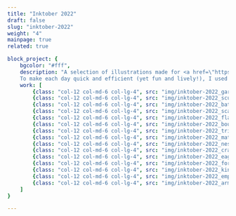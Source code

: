 ```yaml
---
title: "Inktober 2022"
draft: false
slug: "inktober-2022"
weight: "4"
mainpage: true
related: true

block_project: {
	bgcolor: "#fff",
	description: "A selection of illustrations made for <a href=\"https://inktober.com\" target=\"_blank\" class=\"link_new-window\"><span>Inktober 2022</span></a>. \n
	To make each day quick and efficient (yet fun and lively!), I used a curated palette of three main colors, and a style that could be easily replicated each day.",
	work: [ 
		{class: "col-12 col-md-6 col-lg-4", src: "img/inktober-2022_gargoyle@2x.jpg"},
		{class: "col-12 col-md-6 col-lg-4", src: "img/inktober-2022_scurry@2x.jpg"},
		{class: "col-12 col-md-6 col-lg-4", src: "img/inktober-2022_bat@2x.jpg"},
		{class: "col-12 col-md-6 col-lg-4", src: "img/inktober-2022_scallop@2x.jpg"},
		{class: "col-12 col-md-6 col-lg-4", src: "img/inktober-2022_flame@2x.jpg"},
		{class: "col-12 col-md-6 col-lg-4", src: "img/inktober-2022_bouquet@2x.jpg"},
		{class: "col-12 col-md-6 col-lg-4", src: "img/inktober-2022_trip@2x.jpg"},
		{class: "col-12 col-md-6 col-lg-4", src: "img/inktober-2022_match@2x.jpg"},
		{class: "col-12 col-md-6 col-lg-4", src: "img/inktober-2022_nest@2x.jpg"},
		{class: "col-12 col-md-6 col-lg-4", src: "img/inktober-2022_crabby@2x.jpg"},
		{class: "col-12 col-md-6 col-lg-4", src: "img/inktober-2022_eagle@2x.jpg"},
		{class: "col-12 col-md-6 col-lg-4", src: "img/inktober-2022_forget@2x.jpg"},
		{class: "col-12 col-md-6 col-lg-4", src: "img/inktober-2022_kind@2x.jpg"},
		{class: "col-12 col-md-6 col-lg-4", src: "img/inktober-2022_empty@2x.jpg"},
		{class: "col-12 col-md-6 col-lg-4", src: "img/inktober-2022_armadillo@2x.jpg"},
	]
}

---
```

